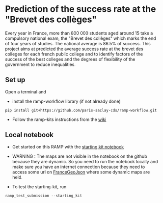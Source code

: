 # Prediction of the success rate at the "Brevet des collèges"

Every year in France, more than 800 000 students aged around 15 take a compulsory national exam, the "Brevet des collèges" which marks the end of four years of studies. The national average is 86.5% of success.  This project aims at predicted the average success rate at the brevet des colleges for each french public college and to identify factors of the success of the best colleges and the degrees of flexibility of the government to reduce inequalities. 

## Set up

Open a terminal and

- install the ramp-workflow library (if not already done)

```
pip install git+https://github.com/paris-saclay-cds/ramp-workflow.git
```
- Follow the ramp-kits instructions from the <a href='https://github.com/paris-saclay-cds/ramp-workflow/wiki/Getting-started-with-a-ramp-kit'>wiki</a>

## Local notebook

- Get started on this RAMP with the <a href="https://github.com/CedricAllainEnsae/success-rates-brevet/blob/master/Starting_kit_taux-de-succes-brevet.ipynb"> starting kit notebook </a>

- WARNING : The maps are not visible in the notebook on the github because they are dynamic. So you need to run the notebook locally and  make sure you have an internet connection because they need to access some url on <a href='https://france-geojson.gregoiredavid.fr/' >FranceGeoJson</a> where some dynamic maps are held. 

- To test the starting-kit, run

```
ramp_test_submission --starting_kit
```